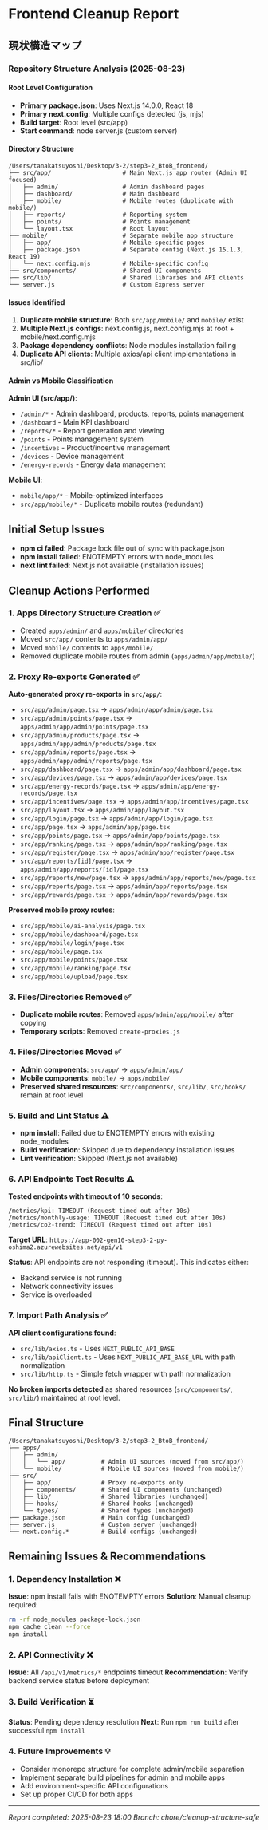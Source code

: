 # Frontend Cleanup Report

## 現状構造マップ

### Repository Structure Analysis (2025-08-23)

#### Root Level Configuration
- **Primary package.json**: Uses Next.js 14.0.0, React 18
- **Primary next.config**: Multiple configs detected (js, mjs)
- **Build target**: Root level (src/app)
- **Start command**: node server.js (custom server)

#### Directory Structure

```
/Users/tanakatsuyoshi/Desktop/3-2/step3-2_BtoB_frontend/
├── src/app/                    # Main Next.js app router (Admin UI focused)
│   ├── admin/                  # Admin dashboard pages
│   ├── dashboard/              # Main dashboard
│   ├── mobile/                 # Mobile routes (duplicate with mobile/)
│   ├── reports/                # Reporting system
│   ├── points/                 # Points management
│   └── layout.tsx              # Root layout
├── mobile/                     # Separate mobile app structure
│   ├── app/                    # Mobile-specific pages
│   ├── package.json            # Separate config (Next.js 15.1.3, React 19)
│   └── next.config.mjs         # Mobile-specific config
├── src/components/             # Shared UI components
├── src/lib/                    # Shared libraries and API clients
└── server.js                   # Custom Express server
```

#### Issues Identified
1. **Duplicate mobile structure**: Both `src/app/mobile/` and `mobile/` exist
2. **Multiple Next.js configs**: next.config.js, next.config.mjs at root + mobile/next.config.mjs
3. **Package dependency conflicts**: Node modules installation failing
4. **Duplicate API clients**: Multiple axios/api client implementations in src/lib/

#### Admin vs Mobile Classification
**Admin UI (src/app/)**:
- `/admin/*` - Admin dashboard, products, reports, points management
- `/dashboard` - Main KPI dashboard  
- `/reports/*` - Report generation and viewing
- `/points` - Points management system
- `/incentives` - Product/incentive management
- `/devices` - Device management
- `/energy-records` - Energy data management

**Mobile UI**:
- `mobile/app/*` - Mobile-optimized interfaces
- `src/app/mobile/*` - Duplicate mobile routes (redundant)

## Initial Setup Issues
- **npm ci failed**: Package lock file out of sync with package.json
- **npm install failed**: ENOTEMPTY errors with node_modules
- **next lint failed**: Next.js not available (installation issues)

## Cleanup Actions Performed

### 1. Apps Directory Structure Creation ✅
- Created `apps/admin/` and `apps/mobile/` directories
- Moved `src/app/` contents to `apps/admin/app/`
- Moved `mobile/` contents to `apps/mobile/`
- Removed duplicate mobile routes from admin (`apps/admin/app/mobile/`)

### 2. Proxy Re-exports Generated ✅
**Auto-generated proxy re-exports in `src/app/`**:
- `src/app/admin/page.tsx` → `apps/admin/app/admin/page.tsx`
- `src/app/admin/points/page.tsx` → `apps/admin/app/admin/points/page.tsx`
- `src/app/admin/products/page.tsx` → `apps/admin/app/admin/products/page.tsx`
- `src/app/admin/reports/page.tsx` → `apps/admin/app/admin/reports/page.tsx`
- `src/app/dashboard/page.tsx` → `apps/admin/app/dashboard/page.tsx`
- `src/app/devices/page.tsx` → `apps/admin/app/devices/page.tsx`
- `src/app/energy-records/page.tsx` → `apps/admin/app/energy-records/page.tsx`
- `src/app/incentives/page.tsx` → `apps/admin/app/incentives/page.tsx`
- `src/app/layout.tsx` → `apps/admin/app/layout.tsx`
- `src/app/login/page.tsx` → `apps/admin/app/login/page.tsx`
- `src/app/page.tsx` → `apps/admin/app/page.tsx`
- `src/app/points/page.tsx` → `apps/admin/app/points/page.tsx`
- `src/app/ranking/page.tsx` → `apps/admin/app/ranking/page.tsx`
- `src/app/register/page.tsx` → `apps/admin/app/register/page.tsx`
- `src/app/reports/[id]/page.tsx` → `apps/admin/app/reports/[id]/page.tsx`
- `src/app/reports/new/page.tsx` → `apps/admin/app/reports/new/page.tsx`
- `src/app/reports/page.tsx` → `apps/admin/app/reports/page.tsx`
- `src/app/rewards/page.tsx` → `apps/admin/app/rewards/page.tsx`

**Preserved mobile proxy routes**:
- `src/app/mobile/ai-analysis/page.tsx`
- `src/app/mobile/dashboard/page.tsx`
- `src/app/mobile/login/page.tsx`
- `src/app/mobile/page.tsx`
- `src/app/mobile/points/page.tsx`
- `src/app/mobile/ranking/page.tsx`
- `src/app/mobile/upload/page.tsx`

### 3. Files/Directories Removed ✅
- **Duplicate mobile routes**: Removed `apps/admin/app/mobile/` after copying
- **Temporary scripts**: Removed `create-proxies.js`

### 4. Files/Directories Moved ✅
- **Admin components**: `src/app/` → `apps/admin/app/`
- **Mobile components**: `mobile/` → `apps/mobile/`
- **Preserved shared resources**: `src/components/`, `src/lib/`, `src/hooks/` remain at root level

### 5. Build and Lint Status ⚠️
- **npm install**: Failed due to ENOTEMPTY errors with existing node_modules
- **Build verification**: Skipped due to dependency installation issues
- **Lint verification**: Skipped (Next.js not available)

### 6. API Endpoints Test Results ⚠️
**Tested endpoints with timeout of 10 seconds**:

```
/metrics/kpi: TIMEOUT (Request timed out after 10s)
/metrics/monthly-usage: TIMEOUT (Request timed out after 10s) 
/metrics/co2-trend: TIMEOUT (Request timed out after 10s)
```

**Target URL**: `https://app-002-gen10-step3-2-py-oshima2.azurewebsites.net/api/v1`

**Status**: API endpoints are not responding (timeout). This indicates either:
- Backend service is not running
- Network connectivity issues
- Service is overloaded

### 7. Import Path Analysis ✅
**API client configurations found**:
- `src/lib/axios.ts` - Uses `NEXT_PUBLIC_API_BASE`
- `src/lib/apiClient.ts` - Uses `NEXT_PUBLIC_API_BASE_URL` with path normalization
- `src/lib/http.ts` - Simple fetch wrapper with path normalization

**No broken imports detected** as shared resources (`src/components/`, `src/lib/`) maintained at root level.

## Final Structure

```
/Users/tanakatsuyoshi/Desktop/3-2/step3-2_BtoB_frontend/
├── apps/
│   ├── admin/
│   │   └── app/          # Admin UI sources (moved from src/app/)
│   └── mobile/           # Mobile UI sources (moved from mobile/)
├── src/
│   ├── app/              # Proxy re-exports only
│   ├── components/       # Shared UI components (unchanged)
│   ├── lib/              # Shared libraries (unchanged)
│   ├── hooks/            # Shared hooks (unchanged)
│   └── types/            # Shared types (unchanged)
├── package.json          # Main config (unchanged)
├── server.js             # Custom server (unchanged)
└── next.config.*         # Build configs (unchanged)
```

## Remaining Issues & Recommendations

### 1. Dependency Installation ❌
**Issue**: npm install fails with ENOTEMPTY errors
**Solution**: Manual cleanup required:
```bash
rm -rf node_modules package-lock.json
npm cache clean --force
npm install
```

### 2. API Connectivity ❌  
**Issue**: All `/api/v1/metrics/*` endpoints timeout
**Recommendation**: Verify backend service status before deployment

### 3. Build Verification ⏳
**Status**: Pending dependency resolution
**Next**: Run `npm run build` after successful `npm install`

### 4. Future Improvements 💡
- Consider monorepo structure for complete admin/mobile separation
- Implement separate build pipelines for admin and mobile apps
- Add environment-specific API configurations
- Set up proper CI/CD for both apps

---
*Report completed: 2025-08-23 18:00*
*Branch: chore/cleanup-structure-safe*